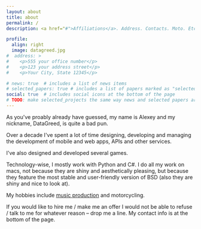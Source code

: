 ```yaml
---
layout: about
title: about
permalink: /
description: <a href="#">Affiliations</a>. Address. Contacts. Moto. Etc.

profile:
  align: right
  image: datagreed.jpg
#  address: >
#    <p>555 your office number</p>
#    <p>123 your address street</p>
#    <p>Your City, State 12345</p>

# news: true  # includes a list of news items
# selected_papers: true # includes a list of papers marked as "selected={true}"
social: true  # includes social icons at the bottom of the page
# TODO: make selected_projects the same way news and selected papers are implemented
---
```


As you've proably already have guessed, my name is Alexey and my nickname, DataGreed, is quite a bad pun.

Over a decade I've spent a lot of time designing, developing and managing 
the development of mobile and web apps, APIs and other services.   

I've also designed and developed several games. 

Technology-wise, I mostly work with Python and C#. I do all my work on macs, not because they are shiny and 
aesthetically pleasing, but because they feature the most stable and user-friendly version of BSD (also they are shiny and nice 
to look at). 

My hobbies include [music production](https://soundcloud.com/datagreed/tracks) and motorcycling.

If you would like to hire me / make me an offer I would not be able to refuse / talk to me for whatever reason – 
drop me a line. My contact info is at the bottom of the page.